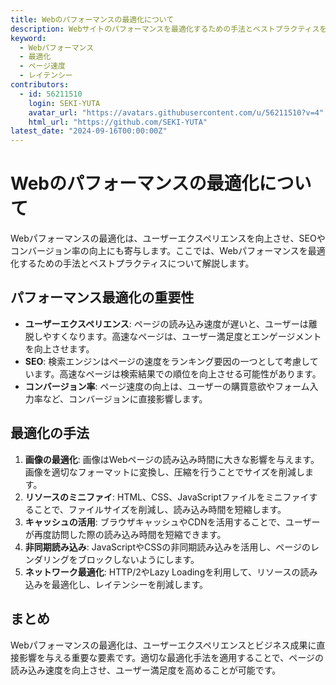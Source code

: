 ```yaml
---
title: Webのパフォーマンスの最適化について
description: Webサイトのパフォーマンスを最適化するための手法とベストプラクティスを紹介します。
keyword:
  - Webパフォーマンス
  - 最適化
  - ページ速度
  - レイテンシー
contributors:
  - id: 56211510
    login: SEKI-YUTA
    avatar_url: "https://avatars.githubusercontent.com/u/56211510?v=4"
    html_url: "https://github.com/SEKI-YUTA"
latest_date: "2024-09-16T00:00:00Z"
---
```


# Webのパフォーマンスの最適化について

Webパフォーマンスの最適化は、ユーザーエクスペリエンスを向上させ、SEOやコンバージョン率の向上にも寄与します。ここでは、Webパフォーマンスを最適化するための手法とベストプラクティスについて解説します。

## パフォーマンス最適化の重要性

- **ユーザーエクスペリエンス**: ページの読み込み速度が遅いと、ユーザーは離脱しやすくなります。高速なページは、ユーザー満足度とエンゲージメントを向上させます。
- **SEO**: 検索エンジンはページの速度をランキング要因の一つとして考慮しています。高速なページは検索結果での順位を向上させる可能性があります。
- **コンバージョン率**: ページ速度の向上は、ユーザーの購買意欲やフォーム入力率など、コンバージョンに直接影響します。

## 最適化の手法

1. **画像の最適化**: 画像はWebページの読み込み時間に大きな影響を与えます。画像を適切なフォーマットに変換し、圧縮を行うことでサイズを削減します。
2. **リソースのミニファイ**: HTML、CSS、JavaScriptファイルをミニファイすることで、ファイルサイズを削減し、読み込み時間を短縮します。
3. **キャッシュの活用**: ブラウザキャッシュやCDNを活用することで、ユーザーが再度訪問した際の読み込み時間を短縮できます。
4. **非同期読み込み**: JavaScriptやCSSの非同期読み込みを活用し、ページのレンダリングをブロックしないようにします。
5. **ネットワーク最適化**: HTTP/2やLazy Loadingを利用して、リソースの読み込みを最適化し、レイテンシーを削減します。

## まとめ

Webパフォーマンスの最適化は、ユーザーエクスペリエンスとビジネス成果に直接影響を与える重要な要素です。適切な最適化手法を適用することで、ページの読み込み速度を向上させ、ユーザー満足度を高めることが可能です。
